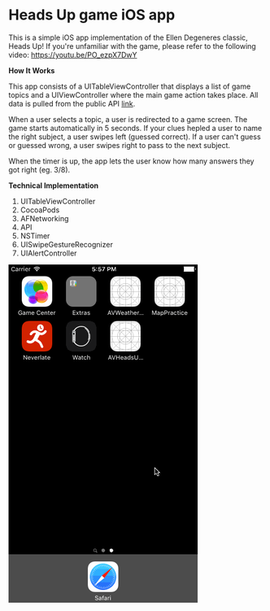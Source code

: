 # Heads Up game iOS app
This is a simple iOS app implementation of the Ellen Degeneres classic, Heads Up! If you're unfamiliar with the game, please refer to the following video: https://youtu.be/PO_ezpX7DwY  

**How It Works**

This app consists of a UITableViewController that displays a list of game topics and a UIViewController where the main game action takes place. All data is pulled from the public API [link](https://heads-up-api.herokuapp.com). 

When a user selects a topic, a user is redirected to a game screen. The game starts automatically in 5 seconds. If your clues hepled a user to name the right subject, a user swipes left (guessed correct). If a user can't guess or guessed wrong, a user swipes right to pass to the next subject.  

When the timer is up, the app lets the user know how many answers they got right (eg. 3/8). 

 
 
**Technical Implementation**


1) UITableViewController    
2) CocoaPods  
3) AFNetworking  
4) API   
5) NSTimer     
6) UISwipeGestureRecognizer 
7) UIAlertController

![gif](https://github.com/ayunav/HeadsUp-Game-App/blob/master/HeadsUpGame.gif)



